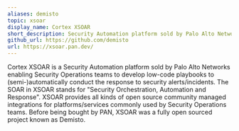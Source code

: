 ```yaml
---
aliases: demisto
topic: xsoar
display_name: Cortex XSOAR
short_description: Security Automation platform sold by Palo Alto Networks.
github_url: https://github.com/demisto
url: https://xsoar.pan.dev/
---
```

Cortex XSOAR is a Security Automation platform sold by Palo Alto Networks enabling Security Operations teams to develop low-code playbooks to (semi-)automatically conduct the response to security alerts/incidents.
The SOAR in XSOAR stands for "Security Orchestration, Automation and Response".
XSOAR provides all kinds of open source community managed integrations for platforms/services commonly used by Security Operations teams.
Before being bought by PAN, XSOAR was a fully open sourced project known as Demisto.
